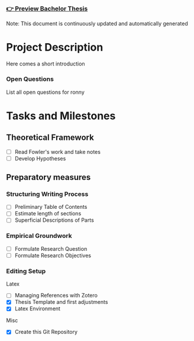### [👉 Preview Bachelor Thesis](thesis.pdf)
Note: This document is continuously updated and automatically generated

# Project Description
Here comes a short introduction

### Open Questions
List all open questions for ronny


# Tasks and Milestones

## Theoretical Framework
- [ ] Read Fowler's work and take notes
- [ ] Develop Hypotheses

## Preparatory measures
### Structuring Writing Process
- [ ] Preliminary Table of Contents
- [ ] Estimate length of sections
- [ ] Superficial Descriptions of Parts

### Empirical Groundwork
- [ ] Formulate Research Question
- [ ] Formulate Research Objectives

### Editing Setup
Latex
- [ ] Managing References with Zotero
- [x] Thesis Template and first adjustments
- [x] Latex Environment

Misc
- [x] Create this Git Repository
